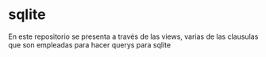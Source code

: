# sqlite
En este repositorio se presenta a través de las views, varias de las clausulas que son empleadas para hacer querys para sqlite 

